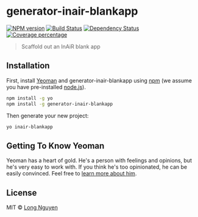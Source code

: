 # generator-inair-blankapp 
[![NPM version][npm-image]][npm-url] [![Build Status][travis-image]][travis-url] [![Dependency Status][daviddm-image]][daviddm-url] [![Coverage percentage][coveralls-image]][coveralls-url]
> Scaffold out an InAiR blank app

## Installation

First, install [Yeoman](http://yeoman.io) and generator-inair-blankapp using [npm](https://www.npmjs.com/) (we assume you have pre-installed [node.js](https://nodejs.org/)).

```bash
npm install -g yo
npm install -g generator-inair-blankapp
```

Then generate your new project:

```bash
yo inair-blankapp
```

## Getting To Know Yeoman

Yeoman has a heart of gold. He&#39;s a person with feelings and opinions, but he&#39;s very easy to work with. If you think he&#39;s too opinionated, he can be easily convinced. Feel free to [learn more about him](http://yeoman.io/).

## License

MIT © [Long Nguyen](https://long.ninja)


[npm-image]: https://badge.fury.io/js/generator-inair-blankapp.svg
[npm-url]: https://npmjs.org/package/generator-inair-blankapp
[travis-image]: https://travis-ci.org/longseespace/generator-inair-blankapp.svg?branch=master
[travis-url]: https://travis-ci.org/longseespace/generator-inair-blankapp
[daviddm-image]: https://david-dm.org/longseespace/generator-inair-blankapp.svg?theme=shields.io
[daviddm-url]: https://david-dm.org/longseespace/generator-inair-blankapp
[coveralls-image]: https://coveralls.io/repos/longseespace/generator-inair-blankapp/badge.svg
[coveralls-url]: https://coveralls.io/r/longseespace/generator-inair-blankapp
